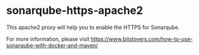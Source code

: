 # sonarqube-https-apache2

This apache2 proxy will help you to enable the HTTPS for Sonarqube.

For more information, please visit https://www.bitslovers.com/how-to-use-sonarqube-with-docker-and-maven/
